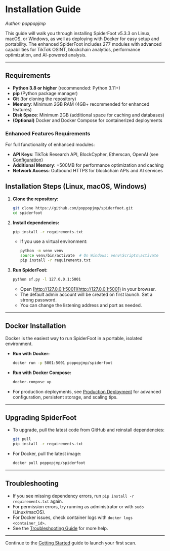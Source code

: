 # Installation Guide

*Author: poppopjmp*

This guide will walk you through installing SpiderFoot v5.3.3 on Linux, macOS, or Windows, as well as deploying with Docker for easy setup and portability. The enhanced SpiderFoot includes 277 modules with advanced capabilities for TikTok OSINT, blockchain analytics, performance optimization, and AI-powered analysis.

---

## Requirements

- **Python 3.8 or higher** (recommended: Python 3.11+)
- **pip** (Python package manager)
- **Git** (for cloning the repository)
- **Memory**: Minimum 2GB RAM (4GB+ recommended for enhanced features)
- **Disk Space**: Minimum 2GB (additional space for caching and databases)
- **(Optional)** Docker and Docker Compose for containerized deployments

### Enhanced Features Requirements

For full functionality of enhanced modules:

- **API Keys**: TikTok Research API, BlockCypher, Etherscan, OpenAI (see [Configuration](configuration.md))
- **Additional Memory**: +500MB for performance optimization and caching
- **Network Access**: Outbound HTTPS for blockchain APIs and AI services

## Installation Steps (Linux, macOS, Windows)

1. **Clone the repository:**

   ```sh
   git clone https://github.com/poppopjmp/spiderfoot.git
   cd spiderfoot
   ```

2. **Install dependencies:**

   ```sh
   pip install -r requirements.txt
   ```

   - If you use a virtual environment:

     ```sh
     python -m venv venv
     source venv/bin/activate  # On Windows: venv\Scripts\activate
     pip install -r requirements.txt
     ```

3. **Run SpiderFoot:**

   ```sh
   python sf.py -l 127.0.0.1:5001
   ```

   - Open [http://127.0.0.1:5001](http://127.0.0.1:5001) in your browser.
   - The default admin account will be created on first launch. Set a strong password.
   - You can change the listening address and port as needed.

---

## Docker Installation

Docker is the easiest way to run SpiderFoot in a portable, isolated environment.

- **Run with Docker:**

  ```sh
  docker run -p 5001:5001 poppopjmp/spiderfoot
  ```

- **Run with Docker Compose:**

  ```sh
  docker-compose up
  ```

- For production deployments, see [Production Deployment](../docs/PRODUCTION_DEPLOYMENT.md) for advanced configuration, persistent storage, and scaling tips.

---

## Upgrading SpiderFoot

- To upgrade, pull the latest code from GitHub and reinstall dependencies:

  ```sh
  git pull
  pip install -r requirements.txt
  ```
- For Docker, pull the latest image:

  ```sh
  docker pull poppopjmp/spiderfoot
  ```

---

## Troubleshooting

- If you see missing dependency errors, run `pip install -r requirements.txt` again.
- For permission errors, try running as administrator or with `sudo` (Linux/macOS).
- For Docker issues, check container logs with `docker logs <container_id>`.
- See the [Troubleshooting Guide](troubleshooting.md) for more help.

---

Continue to the [Getting Started](getting_started.md) guide to launch your first scan.

